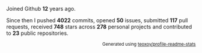 Joined Github **12** years ago.

Since then I pushed **4022** commits, opened **50** issues, submitted **117** pull requests, received **748** stars across **278** personal projects and contributed to **23** public repositories.

<p align="right"><sub>Generated using <a href="https://github.com/marketplace/actions/profile-readme-stats">teoxoy/profile-readme-stats</a></sub></p>
